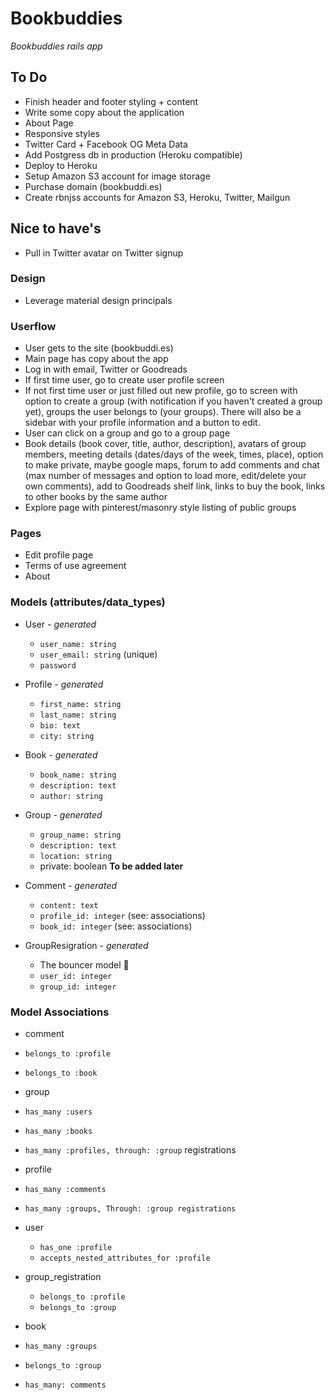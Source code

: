 # Bookbuddies
_Bookbuddies rails app_

## To Do
* Finish header and footer styling + content
* Write some copy about the application
* About Page
* Responsive styles
* Twitter Card + Facebook OG Meta Data
* Add Postgress db in production (Heroku compatible)
* Deploy to Heroku
* Setup Amazon S3 account for image storage
* Purchase domain (bookbuddi.es)
* Create rbnjss accounts for Amazon S3, Heroku, Twitter, Mailgun

## Nice to have's
* Pull in Twitter avatar on Twitter signup

### Design
* Leverage material design principals

### Userflow
* User gets to the site (bookbuddi.es)
* Main page has copy about the app
* Log in with email, Twitter or Goodreads
* If first time user, go to create user profile screen
* If not first time user or just filled out new profile, go to screen with option to create a group (with notification if you haven't created a group yet), groups the user belongs to (your groups).  There will also be a sidebar with your profile information and a button to edit.
* User can click on a group and go to a group page
* Book details (book cover, title, author, description), avatars of group members, meeting details (dates/days of the week, times, place), option to make private, maybe google maps, forum to add comments and chat (max number of messages and option to load more, edit/delete your own comments), add to Goodreads shelf link, links to buy the book, links to other books by the same author
* Explore page with pinterest/masonry style listing of public groups

### Pages
* Edit profile page
* Terms of use agreement
* About

### Models (attributes/data_types)

* User _- generated_
	* `user_name: string`
	* `user_email: string` (unique)
	* `password`

* Profile _- generated_
	* `first_name: string`
	* `last_name: string`
	* `bio: text`
	* `city: string`

* Book _- generated_
	* `book_name: string`
	* `description: text`
	* `author: string`

* Group _- generated_
	* `group_name: string`
	* `description: text`
	* `location: string`
	* private: boolean **To be added later**

* Comment _- generated_
	* `content: text`
	* `profile_id: integer` (see: associations)
	* `book_id: integer` (see: associations)

* GroupResigration _- generated_
	* The bouncer model 💪
	* `user_id: integer`
	* `group_id: integer`

### Model Associations

* comment
 * `belongs_to :profile`
 * `belongs_to :book`

* group
 * `has_many :users`
 * `has_many :books`
 * `has_many :profiles, through: :group` registrations

* profile
 * `has_many :comments`
 * `has_many :groups, Through: :group registrations`

* user
	* `has_one :profile`
  * `accepts_nested_attributes_for :profile`
	
* group_registration
	* `belongs_to :profile`
	* `belongs_to :group`

* book
 * `has_many :groups`
 * `belongs_to :group`
 * `has_many: comments`
